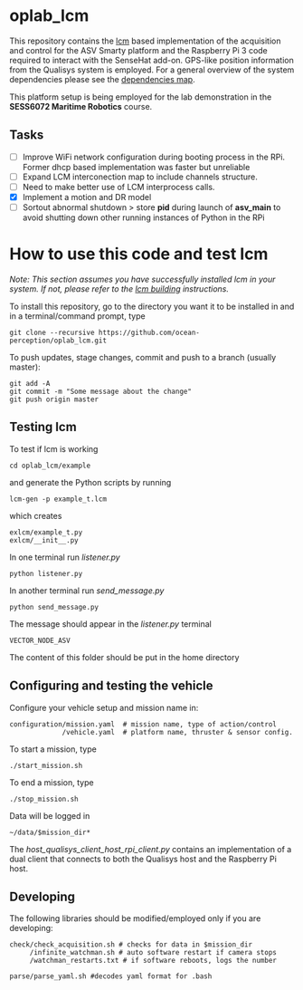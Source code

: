 # oplab_lcm

This repository contains the [lcm](https://lcm-proj.github.io/) based implementation of the acquisition and control for the ASV Smarty platform and the Raspberry Pi 3 code required to interact with the SenseHat add-on. GPS-like position information from the Qualisys system is employed. For a general overview of the system dependencies please see the [dependencies map](DEPENDENCIES.md).

This platform setup is being employed for the lab demonstration in the **SESS6072 Maritime Robotics** course.

## Tasks
- [ ] Improve WiFi network configuration during booting process in the RPi. Former dhcp based implementation was faster but unreliable
- [ ] Expand LCM interconection map to include channels structure.
- [ ] Need to make better use of LCM interprocess calls.
- [x] Implement a motion and DR model
- [ ] Sortout abnormal shutdown > store **pid** during launch of **asv_main** to avoid shutting down other running instances of Python in the RPi

# How to use this code and test lcm
*Note: This section assumes you have successfully installed lcm in your system. If not, please refer to the [lcm building](https://lcm-proj.github.io/build_instructions.html) instructions.*

To install this repository, go to the directory you want it to be installed in and in a terminal/command prompt, type

    git clone --recursive https://github.com/ocean-perception/oplab_lcm.git
    
To push updates, stage changes, commit and push to a branch (usually master):

    git add -A
    git commit -m "Some message about the change"
    git push origin master

## Testing lcm

To test if lcm is working

	cd oplab_lcm/example

and generate the Python scripts by running

	lcm-gen -p example_t.lcm

which creates

	exlcm/example_t.py
	exlcm/__init__.py
	
In one terminal run *listener.py*

	python listener.py

In another terminal run *send_message.py*

	python send_message.py

The message should appear in the *listener.py* terminal

	VECTOR_NODE_ASV

The content of this folder should be put in the home directory

## Configuring and testing the vehicle

Configure your vehicle setup and mission name in: 

	configuration/mission.yaml  # mission name, type of action/control
	             /vehicle.yaml  # platform name, thruster & sensor config.

To start a mission, type 

	./start_mission.sh

To end a mission, type

	./stop_mission.sh

Data will be logged in 

	~/data/$mission_dir*

The *host_qualisys_client_host_rpi_client.py* contains an implementation of a dual client that connects to both the Qualisys host and the Raspberry Pi host. 

## Developing

The following libraries should be modified/employed only if you are developing:

	check/check_acquisition.sh # checks for data in $mission_dir 
	     /infinite_watchman.sh # auto software restart if camera stops 
	     /watchman_restarts.txt # if software reboots, logs the number

	parse/parse_yaml.sh #decodes yaml format for .bash

